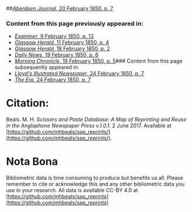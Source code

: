 ##[*Aberdeen Journal*, 20 February 1850, p. 7](https://mhbeals.github.io/sap_html/Aberdeen-Journal/Aberdeen-Journal-20-February-1850-p-7)

### Content from this page previously appeared in:
+ [*Examiner*, 9 February 1850, p. 13](https://mhbeals.github.io/sap_html/Examiner/Examiner-9-February-1850-p-13)
+ [*Glasgow Herald*, 11 February 1850, p. 4](https://mhbeals.github.io/sap_html/Glasgow-Herald/Glasgow-Herald-11-February-1850-p-4)
+ [*Glasgow Herald*, 18 February 1850, p. 2](https://mhbeals.github.io/sap_html/Glasgow-Herald/Glasgow-Herald-18-February-1850-p-2)
+ [*Daily News*, 19 February 1850, p. 6](https://mhbeals.github.io/sap_html/Daily-News/Daily-News-19-February-1850-p-6)
+ [*Morning Chronicle*, 19 February 1850, p. 5](https://mhbeals.github.io/sap_html/Morning-Chronicle/Morning-Chronicle-19-February-1850-p-5)### Content from this page subsequently appeared in:
+ [*Lloyd's Illustrated Newspaper*, 24 February 1850, p. 7](https://mhbeals.github.io/sap_html/Lloyd's-Illustrated-Newspaper/Lloyd's-Illustrated-Newspaper-24-February-1850-p-7)
+ [*The Era*, 24 February 1850, p. 7](https://mhbeals.github.io/sap_html/The-Era/The-Era-24-February-1850-p-7)
                    
# Citation: 

Beals. M. H. *Scissors and Paste Database: A Map of Reprinting and Reuse in the Anglophone Newspaper Press v.1.0.1.* 2 June 2017. Available at [https://github.com/mhbeals/sap_reprints/](https://github.com/mhbeals/sap_reprints/). 
                    
# Nota Bona

Bibliometric data is time consuming to produce but benefits us all. Please remember to cite or acknowledge this and any other bibliometric data you use in your research. All data is available CC-BY 4.0 at [https://github.com/mhbeals/sap_reprints](https://github.com/mhbeals/sap_reprints)